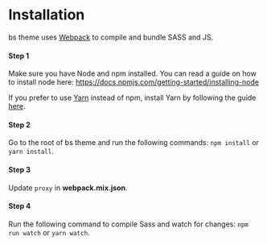 # Installation

bs theme uses [Webpack](https://webpack.js.org) to compile and
bundle SASS and JS.

#### Step 1
Make sure you have Node and npm installed.
You can read a guide on how to install node here:
https://docs.npmjs.com/getting-started/installing-node

If you prefer to use [Yarn](https://yarnpkg.com) instead of npm, install Yarn by
following the guide [here](https://yarnpkg.com/docs/install).

#### Step 2
Go to the root of bs theme and run the following commands: `npm
install` or `yarn install`.

#### Step 3
Update `proxy` in **webpack.mix.json**.

#### Step 4
Run the following command to compile Sass and watch for changes: `npm run watch`
or `yarn watch`.
